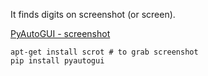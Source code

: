 It finds digits on screenshot (or screen).

[PyAutoGUI - screenshot](https://pyautogui.readthedocs.io/en/latest/screenshot.html)



    apt-get install scrot # to grab screenshot
    pip install pyautogui

